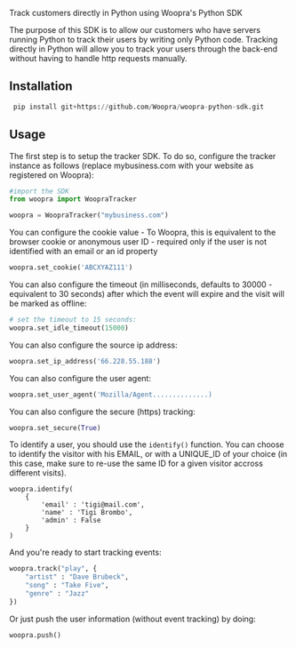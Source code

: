 Track customers directly in Python using Woopra's Python SDK

The purpose of this SDK is to allow our customers who have servers running Python to track their users by writing only Python code. Tracking directly in Python will allow you to track your users through the back-end without having to handle http requests manually.

## Installation
```python
 pip install git+https://github.com/Woopra/woopra-python-sdk.git
```

## Usage
The first step is to setup the tracker SDK. To do so, configure the tracker instance as follows (replace mybusiness.com with your website as registered on Woopra):

```python
#import the SDK
from woopra import WoopraTracker

woopra = WoopraTracker("mybusiness.com")
```

You can configure the cookie value - To Woopra, this is equivalent to the browser cookie or anonymous user ID - required only if the user is not identified with an email or an id property
```python
woopra.set_cookie('ABCXYAZ111')
```

You can also configure the timeout (in milliseconds, defaults to 30000 - equivalent to 30 seconds) after which the event will expire and the visit will be marked as offline:

```python
# set the timeout to 15 seconds:
woopra.set_idle_timeout(15000)
```

You can also configure the source ip address:
```python
woopra.set_ip_address('66.228.55.188')
```

You can also configure the user agent:
```python
woopra.set_user_agent('Mozilla/Agent..............)
```

You can also configure the secure (https) tracking:

```python
woopra.set_secure(True)
```

To identify a user, you should use the <code>identify()</code> function. You can choose to identify the visitor with his EMAIL, or with a UNIQUE_ID of your choice (in this case, make sure to re-use the same ID for a given visitor accross different visits).

```
woopra.identify(
	{
		'email' : 'tigi@mail.com',
		'name' : 'Tigi Brombo',
		'admin' : False
	}
)
```

And you're ready to start tracking events:
```python
woopra.track("play", {
	"artist" : "Dave Brubeck",
	"song" : "Take Five",
	"genre" : "Jazz"
})
```

Or just push the user information (without event tracking) by doing:
```python
woopra.push()
```

